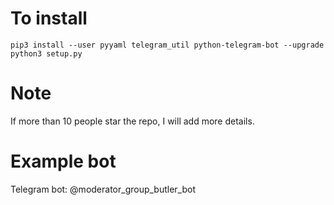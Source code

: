 # To install
```
pip3 install --user pyyaml telegram_util python-telegram-bot --upgrade
python3 setup.py
```

# Note
If more than 10 people star the repo, I will add more details.

# Example bot
Telegram bot: @moderator_group_butler_bot